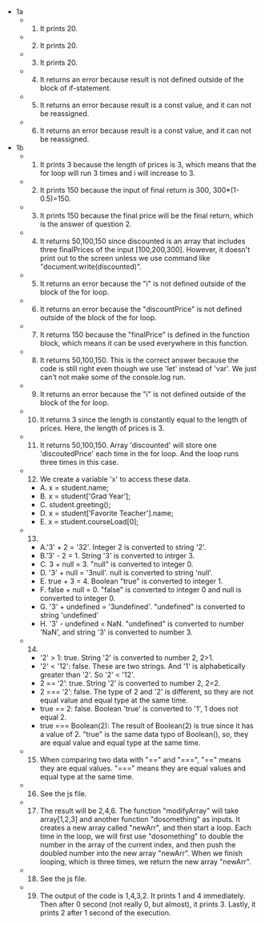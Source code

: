- 1a
  - 1. It prints 20.
  - 2. It prints 20.
  - 3. It prints 20.
  - 4. It returns an error because result is not defined outside of the block of if-statement.
  - 5. It returns an error because result is a const value, and it can not be reassigned.
  - 6. It returns an error because result is a const value, and it can not be reassigned.
- 1b
  - 1. It prints 3 because the length of prices is 3, which means that the for loop will run 3 times and i will increase to 3.
  - 2. It prints 150 because the input of final return is 300, 300*(1-0.5)=150.
  - 3. It prints 150 because the final price will be the final return, which is the answer of question 2.
  - 4. It returns 50,100,150 since discounted is an array that includes three finalPrices of the input [100,200,300]. However, it doesn't print out to the screen unless we use command like "document.write(discounted)".
  - 5. It returns an error because the "i" is not defined outside of the block of the for loop.
  - 6. It returns an error because the "discountPrice" is not defined outside of the block of the for loop.
  - 7. It returns 150 because the "finalPrice" is defined in the function block, which means it can be used everywhere in this function. 
  - 8. It returns 50,100,150. This is the correct answer because the code is still right even though we use 'let' instead of 'var'. We just can't not make some of the console.log run.
  - 9. It returns an error because the "i" is not defined outside of the block of the for loop.
  - 10. It returns 3 since the length is constantly equal to the length of prices. Here, the length of prices is 3.
  - 11. It returns 50,100,150. Array 'discounted' will store one 'discoutedPrice' each time in the for loop. And the loop runs three times in this case.
  - 12. We create a variable 'x' to access these data.
    - A. x = student.name;
    - B. x = student['Grad Year']; 
    - C. student.greeting();
    - D. x = student['Favorite Teacher'].name;
    - E. x = student.courseLoad[0];
  - 13. 
    - A.'3' + 2 = '32'. Integer 2 is converted to string '2'.
    - B.'3' - 2 = 1. String '3' is converted to intrger 3.
    - C. 3 + null = 3. "null" is converted to integer 0.
    - D. '3' + null = '3null'. null is converted to string 'null'.
    - E. true + 3 = 4. Boolean "true" is converted to integer 1.
    - F. false + null = 0. "false" is converted to integer 0 and null is converted to integer 0.
    - G. '3' + undefined = '3undefined'. "undefined" is converted to string 'undefined'
    - H. '3' - undefined = NaN. "undefined" is converted to number 'NaN', and string '3' is converted to number 3.
  - 14. 
    - '2' > 1: true. String '2' is converted to number 2, 2>1.
    - '2' < '12': false. These are two strings. And '1' is alphabetically greater than '2'. So '2' < '12'.
    - 2 == ‘2’: true. String '2' is converted to number 2, 2=2.
    - 2 === ‘2’: false. The type of 2 and '2' is different, so they are not equal value and equal type at the same time.
    - true == 2: false. Boolean 'true' is converted to '1', 1 does not equal 2.
    - true === Boolean(2): The result of Boolean(2) is true since it has a value of 2. "true" is the same data typo of Boolean(), so, they are equal value and equal type at the same time.
  - 15. When comparing two data with "==" and "===", "==" means they are equal values. "===" means they are equal values and equal type at the same time.
  - 16. See the js file.
  - 17. The result will be 2,4,6. The function "modifyArray" will take array[1,2,3] and another function "dosomething" as inputs. It creates a new array called "newArr", and then start a loop. Each time in the loop, we will first use  "dosomething" to double the number in the array of the current index, and then push the doubled number into the new array "newArr". When we finish looping, which is three times, we return the new array "newArr".
  - 18. See the js file.
  - 19. The output of the code is 1,4,3,2. It prints 1 and 4 immediately. Then after 0 second (not really 0, but almost), it prints 3. Lastly, it prints 2 after 1 second of the execution.

